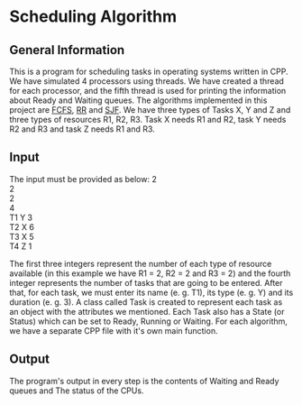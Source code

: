 # Scheduling Algorithm

## General Information
This is a program for scheduling tasks in operating systems written in CPP. We have simulated 4 processors using threads. We have created a thread for each processor, and the fifth thread is used for printing the information about Ready and Waiting queues. The algorithms implemented in this project are [FCFS](https://en.wikipedia.org/wiki/FIFO_(computing_and_electronics)"FCFS"), [RR](https://en.wikipedia.org/wiki/Round-robin_scheduling"RR") and [SJF](https://en.wikipedia.org/wiki/Shortest_job_next"SJF"). We have three types of Tasks X, Y and Z and three types of resources R1, R2, R3.
Task X needs R1 and R2, task Y needs R2 and R3 and task Z needs R1 and R3.

## Input 
The input must be provided as below:
2<br/>
2<br/>
2<br/>
4<br/>
T1 Y 3<br/>
T2 X 6<br/>
T3 X 5<br/>
T4 Z 1<br/>
 
The first three integers represent the number of each type of resource available (in this example we have R1 = 2, R2 = 2 and R3 = 2) and the fourth integer represents the number of tasks that are going to be entered. After that, for each task, we must enter its name (e. g. T1), its type (e. g. Y) and its duration (e. g. 3).
A class called Task is created to represent each task as an object with the attributes we mentioned. Each Task also has a State (or Status) which can be set to Ready, Running or Waiting.
For each algorithm, we have a separate CPP file with it's own main function.

## Output
The program's output in every step is the contents of Waiting and Ready queues and The status of the CPUs.
